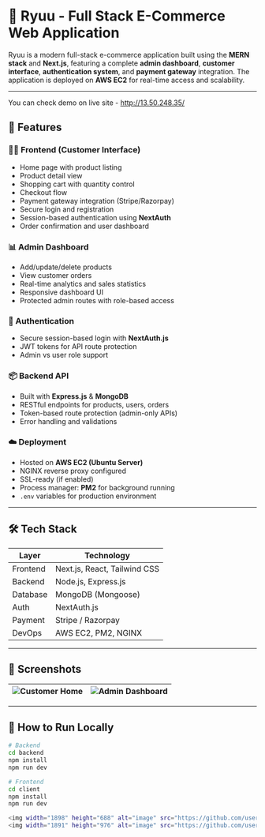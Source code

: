 # 🛒 Ryuu - Full Stack E-Commerce Web Application

Ryuu is a modern full-stack e-commerce application built using the **MERN stack** and **Next.js**, featuring a complete **admin dashboard**, **customer interface**, **authentication system**, and **payment gateway** integration. The application is deployed on **AWS EC2** for real-time access and scalability.

---
You can check demo on live site - http://13.50.248.35/
## 🚀 Features

### 🧑‍💻 Frontend (Customer Interface)
- Home page with product listing
- Product detail view
- Shopping cart with quantity control
- Checkout flow
- Payment gateway integration (Stripe/Razorpay)
- Secure login and registration
- Session-based authentication using **NextAuth**
- Order confirmation and user dashboard

### 📊 Admin Dashboard
- Add/update/delete products
- View customer orders
- Real-time analytics and sales statistics
- Responsive dashboard UI
- Protected admin routes with role-based access

### 🔐 Authentication
- Secure session-based login with **NextAuth.js**
- JWT tokens for API route protection
- Admin vs user role support

### 📦 Backend API
- Built with **Express.js** & **MongoDB**
- RESTful endpoints for products, users, orders
- Token-based route protection (admin-only APIs)
- Error handling and validations

### ☁️ Deployment
- Hosted on **AWS EC2 (Ubuntu Server)**
- NGINX reverse proxy configured
- SSL-ready (if enabled)
- Process manager: **PM2** for background running
- `.env` variables for production environment

---

## 🛠️ Tech Stack

| Layer     | Technology |
|-----------|------------|
| Frontend  | Next.js, React, Tailwind CSS |
| Backend   | Node.js, Express.js |
| Database  | MongoDB (Mongoose) |
| Auth      | NextAuth.js |
| Payment   | Stripe / Razorpay |
| DevOps    | AWS EC2, PM2, NGINX |

---

## 📸 Screenshots

| ![Customer Home](./screenshots/home.png) | ![Admin Dashboard](./screenshots/dashboard.png) |
|-----------------------------------------|-------------------------------------------------|

---

## 🔧 How to Run Locally

```bash
# Backend
cd backend
npm install
npm run dev

# Frontend
cd client
npm install
npm run dev

<img width="1898" height="688" alt="image" src="https://github.com/user-attachments/assets/14244d97-8f05-4b1f-886f-aa8a0e5754bf" />
<img width="1891" height="976" alt="image" src="https://github.com/user-attachments/assets/af5cae2d-be86-4a51-89dd-20427a6c58b2" />
